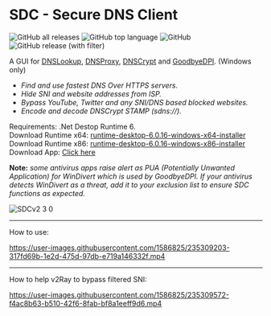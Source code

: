 # SDC - Secure DNS Client

![GitHub all releases](https://img.shields.io/github/downloads/msasanmh/SecureDNSClient/total)
![GitHub top language](https://img.shields.io/github/languages/top/msasanmh/SecureDNSClient)
![GitHub](https://img.shields.io/github/license/msasanmh/SecureDNSClient)
![GitHub release (with filter)](https://img.shields.io/github/v/release/msasanmh/SecureDNSClient?link=https%3A%2F%2Fgithub.com%2Fmsasanmh%2FSecureDNSClient%2Freleases%2Flatest)

A GUI for [DNSLookup](https://github.com/ameshkov/dnslookup), [DNSProxy](https://github.com/AdguardTeam/dnsproxy), [DNSCrypt](https://github.com/DNSCrypt/dnscrypt-proxy) and [GoodbyeDPI](https://github.com/ValdikSS/GoodbyeDPI). (Windows only)

- *Find and use fastest DNS Over HTTPS servers.*
- *Hide SNI and website addresses from ISP.*
- *Bypass YouTube, Twitter and any SNI/DNS based blocked websites.*
- *Encode and decode DNSCrypt STAMP (sdns://).*

Requirements: .Net Destop Runtime 6.<br>
Download Runtime x64: [runtime-desktop-6.0.16-windows-x64-installer](https://dotnet.microsoft.com/en-us/download/dotnet/thank-you/runtime-desktop-6.0.16-windows-x64-installer)<br>
Download Runtime x86: [runtime-desktop-6.0.16-windows-x86-installer](https://dotnet.microsoft.com/en-us/download/dotnet/thank-you/runtime-desktop-6.0.16-windows-x86-installer)<br>
Download App: [Click here](https://github.com/msasanmh/SecureDNSClient/releases)<br>

**Note:**
*some antivirus apps raise alert as PUA (Potentially Unwanted Application) for WinDivert which is used by GoodbyeDPI.*
*If your antivirus detects WinDivert as a threat, add it to your exclusion list to ensure SDC functions as expected.*

![SDCv2 3 0](https://github.com/msasanmh/SecureDNSClient/assets/1586825/e3112c22-b0a2-4f23-8e17-3c30042a7b13)

---
How to use:

https://user-images.githubusercontent.com/1586825/235309203-317fd69b-1e2d-475d-97db-e719a146332f.mp4

---
How to help v2Ray to bypass filtered SNI:

https://user-images.githubusercontent.com/1586825/235309572-f4ac8b63-b510-42f6-8fab-bf8a1eeff9d6.mp4


